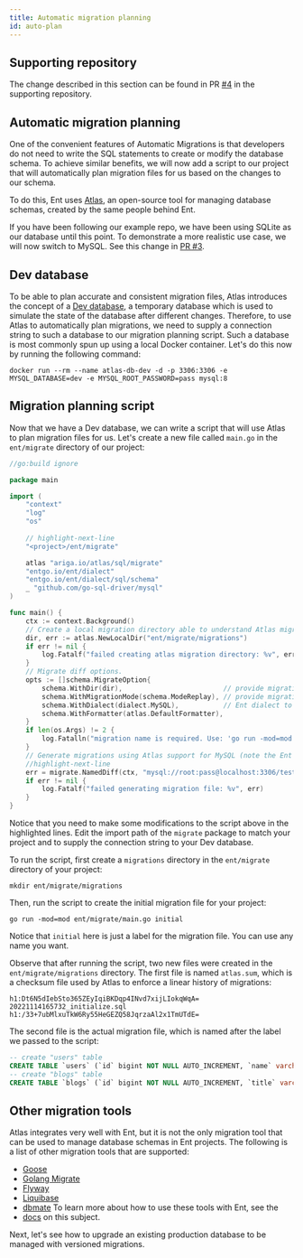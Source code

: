 ```yaml
---
title: Automatic migration planning
id: auto-plan
---
```

## Supporting repository

The change described in this section can be found in PR [#4](https://github.com/rotemtam/ent-versioned-migrations-demo/pull/4/files)
in the supporting repository.

## Automatic migration planning

One of the convenient features of Automatic Migrations is that developers do not
need to write the SQL statements to create or modify the database schema. To 
achieve similar benefits, we will now add a script to our project that will 
automatically plan migration files for us based on the changes to our schema. 

To do this, Ent uses [Atlas](https://atlasgo.io), an open-source tool for managing database
schemas, created by the same people behind Ent. 

If you have been following our example repo, we have been using SQLite as our database
until this point. To demonstrate a more realistic use case, we will now switch to MySQL.
See this change in [PR #3](https://github.com/rotemtam/ent-versioned-migrations-demo/pull/3/files).

## Dev database

To be able to plan accurate and consistent migration files, Atlas introduces the
concept of a [Dev database](https://atlasgo.io/concepts/dev-database), a temporary
database which is used to simulate the state of the database after different changes.
Therefore, to use Atlas to automatically plan migrations, we need to supply a connection
string to such a database to our migration planning script. Such a database is most commonly 
spun up using a local Docker container. Let's do this now by running the following command:

```shell
docker run --rm --name atlas-db-dev -d -p 3306:3306 -e MYSQL_DATABASE=dev -e MYSQL_ROOT_PASSWORD=pass mysql:8
```

## Migration planning script

Now that we have a Dev database, we can write a script that will use Atlas to plan
migration files for us. Let's create a new file called `main.go` in the `ent/migrate` directory
of our project:

```go title=ent/migrate/main.go
//go:build ignore

package main

import (
    "context"
    "log"
    "os"
    
    // highlight-next-line
    "<project>/ent/migrate"

    atlas "ariga.io/atlas/sql/migrate"
    "entgo.io/ent/dialect"
    "entgo.io/ent/dialect/sql/schema"
    _ "github.com/go-sql-driver/mysql"
)

func main() {
    ctx := context.Background()
    // Create a local migration directory able to understand Atlas migration file format for replay.
    dir, err := atlas.NewLocalDir("ent/migrate/migrations")
    if err != nil {
        log.Fatalf("failed creating atlas migration directory: %v", err)
    }
    // Migrate diff options.
    opts := []schema.MigrateOption{
        schema.WithDir(dir),                         // provide migration directory
        schema.WithMigrationMode(schema.ModeReplay), // provide migration mode
        schema.WithDialect(dialect.MySQL),           // Ent dialect to use
        schema.WithFormatter(atlas.DefaultFormatter),
    }
    if len(os.Args) != 2 {
        log.Fatalln("migration name is required. Use: 'go run -mod=mod ent/migrate/main.go <name>'")
    }
    // Generate migrations using Atlas support for MySQL (note the Ent dialect option passed above).
    //highlight-next-line
    err = migrate.NamedDiff(ctx, "mysql://root:pass@localhost:3306/test", os.Args[1], opts...)
    if err != nil {
        log.Fatalf("failed generating migration file: %v", err)
    }
}
```
Notice that you need to make some modifications to the script above in the highlighted lines.
Edit the import path of the `migrate` package to match your project and to supply the connection 
string to your Dev database.

To run the script, first create a `migrations` directory in the `ent/migrate` directory of your
project:

```text
mkdir ent/migrate/migrations
```

Then, run the script to create the initial migration file for your project:

```shell
go run -mod=mod ent/migrate/main.go initial
```
Notice that `initial` here is just a label for the migration file. You can use any name you want.

Observe that after running the script, two new files were created in the `ent/migrate/migrations`
directory. The first file is named `atlas.sum`, which is a checksum file used by Atlas to enforce
a linear history of migrations:

```text title=ent/migrate/migrations/atlas.sum
h1:Dt6N5dIebSto365ZEyIqiBKDqp4INvd7xijLIokqWqA=
20221114165732_initialize.sql h1:/33+7ubMlxuTkW6Ry55HeGEZQ58JqrzaAl2x1TmUTdE=
```

The second file is the actual migration file, which is named after the label we passed to the
script:

```sql title=ent/migrate/migrations/20221114165732_initial.sql
-- create "users" table
CREATE TABLE `users` (`id` bigint NOT NULL AUTO_INCREMENT, `name` varchar(255) NOT NULL, `email` varchar(255) NOT NULL, PRIMARY KEY (`id`), UNIQUE INDEX `email` (`email`)) CHARSET utf8mb4 COLLATE utf8mb4_bin;
-- create "blogs" table
CREATE TABLE `blogs` (`id` bigint NOT NULL AUTO_INCREMENT, `title` varchar(255) NOT NULL, `body` longtext NOT NULL, `created_at` timestamp NOT NULL, `user_blog_posts` bigint NULL, PRIMARY KEY (`id`), CONSTRAINT `blogs_users_blog_posts` FOREIGN KEY (`user_blog_posts`) REFERENCES `users` (`id`) ON DELETE SET NULL) CHARSET utf8mb4 COLLATE utf8mb4_bin;
```

## Other migration tools

Atlas integrates very well with Ent, but it is not the only migration tool that can be used
to manage database schemas in Ent projects. The following is a list of other migration tools
that are supported:
* [Goose](https://github.com/pressly/goose)
* [Golang Migrate](https://github.com/golang-migrate/migrate)
* [Flyway](https://flywaydb.org)
* [Liquibase](https://www.liquibase.org)
* [dbmate](https://github.com/amacneil/dbmate)
To learn more about how to use these tools with Ent, see the
* [docs](https://entgo.io/docs/versioned-migrations#create-a-migration-files-generator) on this subject.

Next, let's see how to upgrade an existing production database to be managed with versioned migrations. 